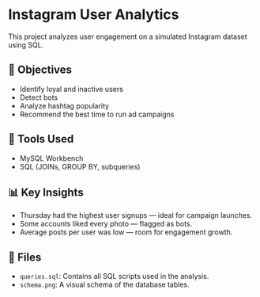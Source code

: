 # Instagram User Analytics

This project analyzes user engagement on a simulated Instagram dataset using SQL.

## 📌 Objectives
- Identify loyal and inactive users
- Detect bots
- Analyze hashtag popularity
- Recommend the best time to run ad campaigns

## 🧰 Tools Used
- MySQL Workbench
- SQL (JOINs, GROUP BY, subqueries)

## 📊 Key Insights
- Thursday had the highest user signups — ideal for campaign launches.
- Some accounts liked every photo — flagged as bots.
- Average posts per user was low — room for engagement growth.

## 📁 Files
- `queries.sql`: Contains all SQL scripts used in the analysis.
- `schema.png`:  A visual schema of the database tables.
